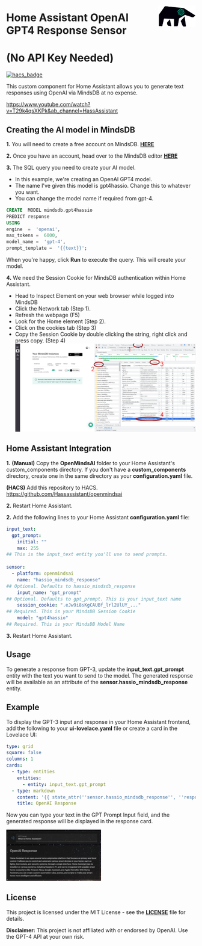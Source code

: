 
<img src="https://github.com/Hassassistant/OpenMindsAI/blob/main/misc/openmindsai.png?raw=true"
     width="20%"
     align="right"
     style="float: right; margin: 10px 0px 20px 20px;" />

# Home Assistant OpenAI GPT4 Response Sensor 
# (No API Key Needed)

[![hacs_badge](https://img.shields.io/badge/HACS-Default-orange.svg)](https://github.com/custom-components/hacs)

This custom component for Home Assistant allows you to generate text responses using OpenAI via MindsDB at no expense.

https://www.youtube.com/watch?v=T29k4qsXKPk&ab_channel=HassAssistant

## Creating the AI model in MindsDB

**1.** You will need to create a free account on MindsDB. **[HERE](https://cloud.mindsdb.com/register)**

**2.** Once you have an account, head over to the MindsDB editor **[HERE](https://cloud.mindsdb.com/editor)**

**3.** The SQL query you need to create your AI model.
- In this example, we're creating an OpenAI GPT4 model.
- The name I've given this model is gpt4hassio. Change this to whatever you want.
- You can change the model name if required from gpt-4.

 ```sql
CREATE  MODEL mindsdb.gpt4hassio
PREDICT response
USING
engine  =  'openai',
max_tokens =  6000,
model_name =  'gpt-4',
prompt_template =  '{{text}}';
```
When you're happy, click **Run** to execute the query.
This will create your model.

**4.** We need the Session Cookie for MindsDB authentication within Home Assistant.
- Head to Inspect Element on your web browser while logged into MindsDB
- Click the Network tab (Step 1).
- Refresh the webpage (F5)
- Look for the Home element (Step 2).
- Click on the cookies tab (Step 3)
- Copy the Session Cookie by double clicking the string, right click and press copy. (Step 4)
![enter image description here](https://github.com/Hassassistant/OpenMindsAI/blob/main/misc/cookie.png?raw=true)





## Home Assistant Integration
**1.** 
**(Manual)** Copy the **OpenMindsAI** folder to your Home Assistant's custom_components directory. If you don't have a **custom_components** directory, create one in the same directory as your **configuration.yaml** file.

**(HACS)** Add this repository to HACS. https://github.com/Hassassistant/openmindsai

**2.** Restart Home Assistant.

**2.** Add the following lines to your Home Assistant **configuration.yaml** file:

```yaml
input_text:
  gpt_prompt:
    initial: ""
    max: 255
## This is the input_text entity you'll use to send prompts.

sensor:
  - platform: openmindsai
    name: "hassio_mindsdb_response"
## Optional. Defaults to hassio_mindsdb_response
    input_name: "gpt_prompt"
## Optional. Defaults to gpt_prompt. This is your input_text name
    session_cookie: ".eJw9i8sKgCAUBf_lrl2UlUY_..."  
## Required. This is your MindsDB Session Cookie
    model: "gpt4hassio" 
## Required. This is your MindsDB Model Name
```


**3.** Restart Home Assistant.

## Usage
To generate a response from GPT-3, update the **input_text.gpt_prompt** entity with the text you want to send to the model. The generated response will be available as an attribute of the **sensor.hassio_mindsdb_response** entity.

## Example
To display the GPT-3 input and response in your Home Assistant frontend, add the following to your **ui-lovelace.yaml** file or create a card in the Lovelace UI:

```yaml
type: grid
square: false
columns: 1
cards:
  - type: entities
    entities:
      - entity: input_text.gpt_prompt
  - type: markdown
    content: '{{ state_attr(''sensor.hassio_mindsdb_response'', ''response_text'') }}'
    title: OpenAI Response
```
Now you can type your text in the GPT Prompt Input field, and the generated response will be displayed in the response card.

<img src="https://github.com/Hassassistant/OpenMindsAI/blob/main/misc/card.PNG?raw=true"
     width="50%" />

## License
This project is licensed under the MIT License - see the **[LICENSE](https://chat.openai.com/LICENSE)** file for details.

**Disclaimer:** This project is not affiliated with or endorsed by OpenAI. Use the GPT-4 API at your own risk.
